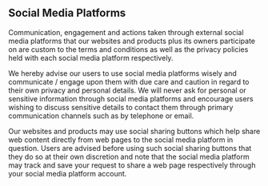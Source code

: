 ## Social Media Platforms
Communication, engagement and actions taken through external social media platforms that our websites and products plus its owners participate on are custom to the terms and conditions as well as the privacy policies held with each social media platform respectively.

We hereby advise our users to use social media platforms wisely and communicate / engage upon them with due care and caution in regard to their own privacy and personal details. We will never ask for personal or sensitive information through social media platforms and encourage users wishing to discuss sensitive details to contact them through primary communication channels such as by telephone or email.

Our websites and products may use social sharing buttons which help share web content directly from web pages to the social media platform in question. Users are advised before using such social sharing buttons that they do so at their own discretion and note that the social media platform may track and save your request to share a web page respectively through your social media platform account.
